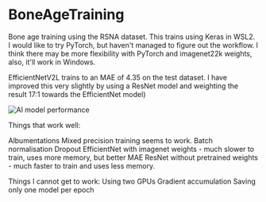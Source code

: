 # BoneAgeTraining
Bone age training using the RSNA dataset.
This trains using Keras in WSL2. I would like to try PyTorch, but haven't managed to figure out the workflow. I think there may be more flexibility with PyTorch and imagenet22k weights, also, it'll work in Windows.

EfficientNetV2L trains to an MAE of 4.35 on the test dataset. I have improved this very slightly by using a ResNet model and weighting the result 17:1 towards the EfficientNet model)

![AI model performance](https://github.com/user-attachments/assets/c9b180fc-9b0a-4ee7-bfce-78c8fb52f2ab)

Things that work well:

Albumentations
Mixed precision training seems to work.
Batch normalisation
Dropout
EfficientNet with imagenet weights - much slower to train, uses more memory, but better MAE
ResNet without pretrained weights - much faster to train and uses less memory.

Things I cannot get to work:
Using two GPUs
Gradient accumulation
Saving only one model per epoch
